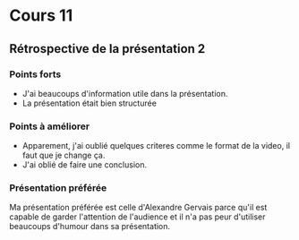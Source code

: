 # Cours 11
## Rétrospective de la présentation 2

### Points forts
- J'ai beaucoups d'information utile dans la présentation.
- La présentation était bien structurée

### Points à améliorer
- Apparement, j'ai oublié quelques criteres comme le format de la video, il faut que je change ça.
- J'ai oblié de faire une conclusion.

### Présentation préférée
Ma présentation préférée est celle d'Alexandre Gervais parce qu'il est capable de garder l'attention de l'audience et il n'a pas peur d'utiliser beaucoups d'humour dans sa présentation.
